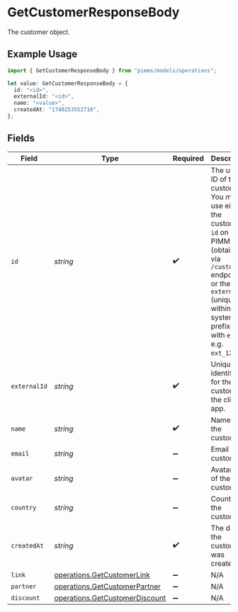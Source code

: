 # GetCustomerResponseBody

The customer object.

## Example Usage

```typescript
import { GetCustomerResponseBody } from "pimms/models/operations";

let value: GetCustomerResponseBody = {
  id: "<id>",
  externalId: "<id>",
  name: "<value>",
  createdAt: "1740253552716",
};
```

## Fields

| Field                                                                                                                                                                                                           | Type                                                                                                                                                                                                            | Required                                                                                                                                                                                                        | Description                                                                                                                                                                                                     |
| --------------------------------------------------------------------------------------------------------------------------------------------------------------------------------------------------------------- | --------------------------------------------------------------------------------------------------------------------------------------------------------------------------------------------------------------- | --------------------------------------------------------------------------------------------------------------------------------------------------------------------------------------------------------------- | --------------------------------------------------------------------------------------------------------------------------------------------------------------------------------------------------------------- |
| `id`                                                                                                                                                                                                            | *string*                                                                                                                                                                                                        | :heavy_check_mark:                                                                                                                                                                                              | The unique ID of the customer. You may use either the customer's `id` on PIMMS (obtained via `/customers` endpoint) or their `externalId` (unique ID within your system, prefixed with `ext_`, e.g. `ext_123`). |
| `externalId`                                                                                                                                                                                                    | *string*                                                                                                                                                                                                        | :heavy_check_mark:                                                                                                                                                                                              | Unique identifier for the customer in the client's app.                                                                                                                                                         |
| `name`                                                                                                                                                                                                          | *string*                                                                                                                                                                                                        | :heavy_check_mark:                                                                                                                                                                                              | Name of the customer.                                                                                                                                                                                           |
| `email`                                                                                                                                                                                                         | *string*                                                                                                                                                                                                        | :heavy_minus_sign:                                                                                                                                                                                              | Email of the customer.                                                                                                                                                                                          |
| `avatar`                                                                                                                                                                                                        | *string*                                                                                                                                                                                                        | :heavy_minus_sign:                                                                                                                                                                                              | Avatar URL of the customer.                                                                                                                                                                                     |
| `country`                                                                                                                                                                                                       | *string*                                                                                                                                                                                                        | :heavy_minus_sign:                                                                                                                                                                                              | Country of the customer.                                                                                                                                                                                        |
| `createdAt`                                                                                                                                                                                                     | *string*                                                                                                                                                                                                        | :heavy_check_mark:                                                                                                                                                                                              | The date the customer was created.                                                                                                                                                                              |
| `link`                                                                                                                                                                                                          | [operations.GetCustomerLink](../../models/operations/getcustomerlink.md)                                                                                                                                        | :heavy_minus_sign:                                                                                                                                                                                              | N/A                                                                                                                                                                                                             |
| `partner`                                                                                                                                                                                                       | [operations.GetCustomerPartner](../../models/operations/getcustomerpartner.md)                                                                                                                                  | :heavy_minus_sign:                                                                                                                                                                                              | N/A                                                                                                                                                                                                             |
| `discount`                                                                                                                                                                                                      | [operations.GetCustomerDiscount](../../models/operations/getcustomerdiscount.md)                                                                                                                                | :heavy_minus_sign:                                                                                                                                                                                              | N/A                                                                                                                                                                                                             |